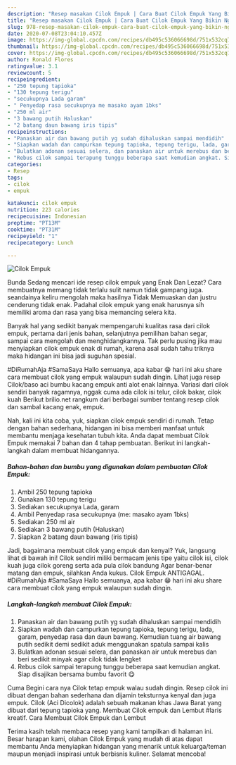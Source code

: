 ```yaml
---
description: "Resep masakan Cilok Empuk | Cara Buat Cilok Empuk Yang Bikin Ngiler"
title: "Resep masakan Cilok Empuk | Cara Buat Cilok Empuk Yang Bikin Ngiler"
slug: 978-resep-masakan-cilok-empuk-cara-buat-cilok-empuk-yang-bikin-ngiler
date: 2020-07-08T23:04:10.457Z
image: https://img-global.cpcdn.com/recipes/db495c536066698d/751x532cq70/cilok-empuk-foto-resep-utama.jpg
thumbnail: https://img-global.cpcdn.com/recipes/db495c536066698d/751x532cq70/cilok-empuk-foto-resep-utama.jpg
cover: https://img-global.cpcdn.com/recipes/db495c536066698d/751x532cq70/cilok-empuk-foto-resep-utama.jpg
author: Ronald Flores
ratingvalue: 3.1
reviewcount: 5
recipeingredient:
- "250 tepung tapioka"
- "130 tepung terigu"
- "secukupnya Lada garam"
- " Penyedap rasa secukupnya me masako ayam 1bks"
- "250 ml air"
- "3 bawang putih Haluskan"
- "2 batang daun bawang iris tipis"
recipeinstructions:
- "Panaskan air dan bawang putih yg sudah dihaluskan sampai mendidih"
- "Siapkan wadah dan campurkan tepung tapioka, tepung terigu, lada, garam, penyedap rasa dan daun bawang. Kemudian tuang air bawang putih sedikit demi sedikit aduk menggunakan spatula sampai kalis"
- "Bulatkan adonan sesuai selera, dan panaskan air untuk merebus dan beri sedikit minyak agar cilok tidak lengket"
- "Rebus cilok sampai terapung tunggu beberapa saat kemudian angkat. Siap disajikan bersama bumbu favorit 😋"
categories:
- Resep
tags:
- cilok
- empuk

katakunci: cilok empuk 
nutrition: 223 calories
recipecuisine: Indonesian
preptime: "PT13M"
cooktime: "PT31M"
recipeyield: "1"
recipecategory: Lunch

---
```



![Cilok Empuk](https://img-global.cpcdn.com/recipes/db495c536066698d/751x532cq70/cilok-empuk-foto-resep-utama.jpg)

Bunda Sedang mencari ide resep cilok empuk yang Enak Dan Lezat? Cara membuatnya memang tidak terlalu sulit namun tidak gampang juga. seandainya keliru mengolah maka hasilnya Tidak Memuaskan dan justru cenderung tidak enak. Padahal cilok empuk yang enak harusnya sih memiliki aroma dan rasa yang bisa memancing selera kita.

Banyak hal yang sedikit banyak mempengaruhi kualitas rasa dari cilok empuk, pertama dari jenis bahan, selanjutnya pemilihan bahan segar, sampai cara mengolah dan menghidangkannya. Tak perlu pusing jika mau menyiapkan cilok empuk enak di rumah, karena asal sudah tahu triknya maka hidangan ini bisa jadi suguhan spesial.

#DiRumahAja #SamaSaya Hallo semuanya, apa kabar 😁 hari ini aku share cara membuat cilok yang empuk walaupun sudah dingin. Lihat juga resep Cilok/baso aci bumbu kacang empuk anti alot enak lainnya. Variasi dari cilok sendiri banyak ragamnya, nggak cuma ada cilok isi telur, cilok bakar, cilok kuah Berikut brilio.net rangkum dari berbagai sumber tentang resep cilok dan sambal kacang enak, empuk.


Nah, kali ini kita coba, yuk, siapkan cilok empuk sendiri di rumah. Tetap dengan bahan sederhana, hidangan ini bisa memberi manfaat untuk membantu menjaga kesehatan tubuh kita. Anda dapat membuat Cilok Empuk memakai 7 bahan dan 4 tahap pembuatan. Berikut ini langkah-langkah dalam membuat hidangannya.

<!--inarticleads1-->

##### Bahan-bahan dan bumbu yang digunakan dalam pembuatan Cilok Empuk:

1. Ambil 250 tepung tapioka
1. Gunakan 130 tepung terigu
1. Sediakan secukupnya Lada, garam
1. Ambil  Penyedap rasa secukupnya (me: masako ayam 1bks)
1. Sediakan 250 ml air
1. Sediakan 3 bawang putih (Haluskan)
1. Siapkan 2 batang daun bawang (iris tipis)


Jadi, bagaimana membuat cilok yang empuk dan kenyal? Yuk, langsung lihat di bawah ini! Cilok sendiri miliki bermacam jenis tipe yaitu cilok isi, cilok kuah juga cilok goreng serta ada pula cilok bandung Agar benar-benar matang dan empuk, silahkan Anda kukus. Cilok Empuk ANTIGAGAL. #DiRumahAja #SamaSaya Hallo semuanya, apa kabar 😁 hari ini aku share cara membuat cilok yang empuk walaupun sudah dingin. 

<!--inarticleads2-->

##### Langkah-langkah membuat Cilok Empuk:

1. Panaskan air dan bawang putih yg sudah dihaluskan sampai mendidih
1. Siapkan wadah dan campurkan tepung tapioka, tepung terigu, lada, garam, penyedap rasa dan daun bawang. Kemudian tuang air bawang putih sedikit demi sedikit aduk menggunakan spatula sampai kalis
1. Bulatkan adonan sesuai selera, dan panaskan air untuk merebus dan beri sedikit minyak agar cilok tidak lengket
1. Rebus cilok sampai terapung tunggu beberapa saat kemudian angkat. Siap disajikan bersama bumbu favorit 😋


Cuma Begini cara nya Cilok tetap empuk walau sudah dingin. Resep cilok ini dibuat dengan bahan sederhana dan dijamin teksturnya kenyal dan juga empuk. Cilok (Aci Dicolok) adalah sebuah makanan khas Jawa Barat yang dibuat dari tepung tapioka yang. Membuat Cilok empuk dan Lembut #laris kreatif. Cara Membuat Cilok Empuk dan Lembut 

Terima kasih telah membaca resep yang kami tampilkan di halaman ini. Besar harapan kami, olahan Cilok Empuk yang mudah di atas dapat membantu Anda menyiapkan hidangan yang menarik untuk keluarga/teman maupun menjadi inspirasi untuk berbisnis kuliner. Selamat mencoba!
